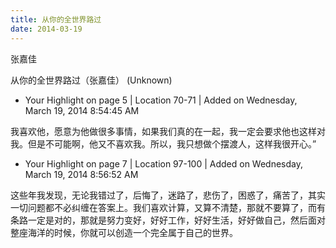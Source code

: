 ```yaml
---
title: 从你的全世界路过
date: 2014-03-19
---
```


张嘉佳

从你的全世界路过（张嘉佳） (Unknown)
- Your Highlight on page 5 | Location 70-71 | Added on Wednesday, March 19, 2014 8:54:45 AM

我喜欢他，愿意为他做很多事情，如果我们真的在一起，我一定会要求他也这样对我。但是不可能啊，他又不喜欢我。所以，我只想做个摆渡人，这样我很开心。”

- Your Highlight on page 7 | Location 97-100 | Added on Wednesday, March 19, 2014 8:56:52 AM

这些年我发现，无论我错过了，后悔了，迷路了，悲伤了，困惑了，痛苦了，其实一切问题都不必纠缠在答案上。我们喜欢计算，又算不清楚，那就不要算了，而有条路一定是对的，那就是努力变好，好好工作，好好生活，好好做自己，然后面对整座海洋的时候，你就可以创造一个完全属于自己的世界。
